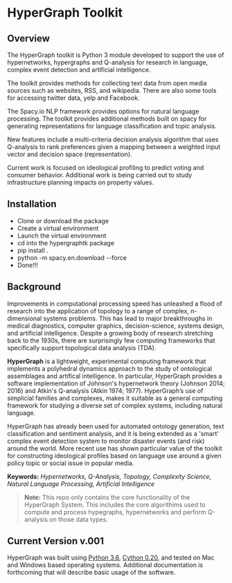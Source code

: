 # HyperGraph Toolkit 

## Overview
The HyperGraph toolkit is Python 3 module developed to support the use of hypernetworks, hypergraphs and Q-analysis for research in language, complex event detection and artificial intelligence. 

The toolkit provides methods for collecting text data from open media sources such as websites, RSS, and wikipedia. There are also some tools for accessing twitter data, yelp and Facebook. 

The Spacy.io NLP framework provides options for natural language processing. The toolkit provides additional methods built on spacy for generating representations for language classification and topic analysis. 

New features include a multi-criteria decision analysis algorithm that uses Q-analysis to rank preferences given a mapping between a weighted input vector and decision space (representation).

Current work is focused on ideological profiling to predict voting and consumer behavior. Additional work is being carried out to study infrastructure planning impacts on property values. 

## Installation
* Clone or download the package
* Create a virtual environment
* Launch the virtual environment
* cd into the hypergraphtk package
* pip install .
* python -m spacy.en.download --force
* Done!!!

## Background
Improvements in computational processing speed has unleashed a flood of research into  the application of topology to a range of complex, n-dimensional systems problems. This has lead to major breakthroughs in medical diagnostics, computer graphics, decision-science, systems design, and artificial intelligence. Despite a growing body of research stretching back to the 1930s, there are surprisingly few computing frameworks that specifically support topological data analysis (TDA). 

**HyperGraph** is a lightweight, experimental computing framework that implements a polyhedral dynamics approach to the study of ontological assemblages and artifical intelligence. In particular, HyperGraph provides a software implementation of Johnson's hypernetwork theory (Johnson 2014; 2016) and Atkin's Q-analysis (Atkin 1974; 1977). HyperGraph’s use of simplicial families and complexes, makes it suitable as a general computing framework for studying a diverse set of complex systems, including natural language. 

HyperGraph has already been used for automated ontology generation, text classification and sentiment analysis, and it is being extended as a 'smart' complex event detection system to monitor disaster events (and risk) around the world. More recent use has shown particular value of the toolkit for constructing ideological profiles based on language use around a given policy topic or social issue in popular media.

**Keywords:** *Hypernetworks, Q-Analysis, Topology, Complexity Science, Natural Language Processing, Artificial Intelligence*

> **Note:** This repo only contains the core functionality of the HyperGraph System. This includes the core algorithims used to compute and process hypegraphs, hypernetworks and perform Q-analysis on those data types.
> 	

## Current Version v.001
HyperGraph was built using [Python 3.6](https://www.python.org), [Cython 0.20](http://cython.org/), and tested on Mac and Windows based operating systems. Additional documentation is forthcoming that will describe basic usage of the software.